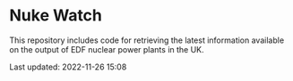 # Nuke Watch

This repository includes code for retrieving the latest information available on the output of EDF nuclear power plants in the UK.

Last updated: 2022-11-26 15:08